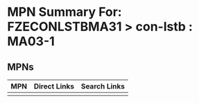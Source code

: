 



# MPN Summary For: FZECONLSTBMA31 > con-lstb : MA03-1

## MPNs
  

|MPN|Direct Links|Search Links|
| :--- | :--- | :--- |
||||

